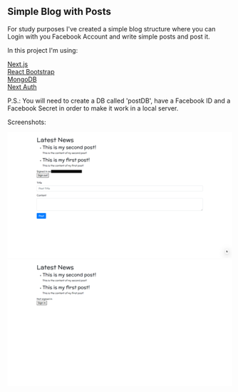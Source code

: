 ## Simple Blog with Posts

For study purposes I've created a simple blog structure where you can Login with you Facebook Account and write simple posts and post it.

In this project I'm using:

[Next.js](https://nextjs.org/)<br/>
[React Bootstrap](https://react-bootstrap.github.io/)<br/>
[MongoDB](https://www.mongodb.com/1)<br/>
[Next Auth](https://next-auth.js.org/)<br/>


P.S.: You will need to create a DB called 'postDB', have a Facebook ID and a Facebook Secret in order to make it work in a local server.

Screenshots:

![alt-text](https://github.com/ericDevSantana/mongodb-blog/blob/master/public/screen1.png)
![alt-text](https://github.com/ericDevSantana/mongodb-blog/blob/master/public/screen2.png)

